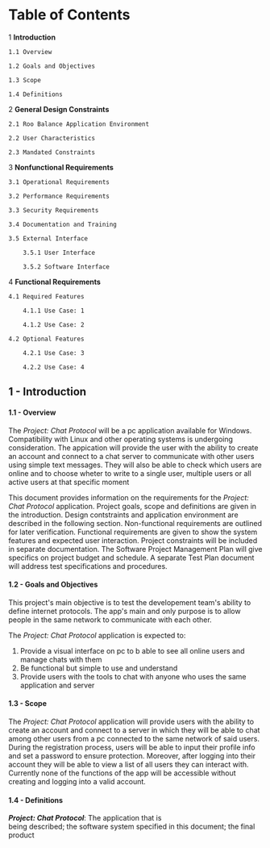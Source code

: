 # Table of Contents

1 **Introduction**

	1.1 Overview

	1.2 Goals and Objectives

	1.3 Scope

	1.4 Definitions

2 **General Design Constraints**

	2.1 Roo Balance Application Environment  
  
	2.2 User Characteristics  
  
	2.3 Mandated Constraints

3 **Nonfunctional Requirements**

	3.1 Operational Requirements

	3.2 Performance Requirements

	3.3 Security Requirements

	3.4 Documentation and Training
  
	3.5 External Interface

		3.5.1 User Interface

		3.5.2 Software Interface

4 **Functional Requirements**

	4.1 Required Features

		4.1.1 Use Case: 1

		4.1.2 Use Case: 2

	4.2 Optional Features

		4.2.1 Use Case: 3

		4.2.2 Use Case: 4  


## 1 - Introduction

#### 1.1 - Overview
The _Project: Chat Protocol_ will be a pc application available for Windows. Compatibility with Linux and other operating systems is undergoing consideration. 
The appication will provide the user with the ability to create an account and connect to a chat server to communicate with other users using simple text messages. They will also be able to check which users are online and to choose wheter to write to a single user, multiple users or all active users at that specific moment   

This document provides information on the requirements for the _Project: Chat Protocol_ application.
Project goals, scope and definitions are given in the introduction. Design contstraints and application environment are described in the following section.  Non-functional requirements are outlined for later verification.  Functional requirements are given to show the system features and expected user interaction.
Project constraints will be included in separate documentation.  The Software Project Management Plan will give specifics on project budget and schedule.  A separate Test Plan document will address test specifications and procedures.

#### 1.2 - Goals and Objectives 
This project's main objective is to test the developement team's ability to define internet protocols. The app's main and only purpose is to allow people in the same network to communicate with each other.

The _Project: Chat Protocol_ application is expected to:
1. Provide a visual interface on pc to b able to see all online users and manage chats with them
2. Be functional but simple to use and understand
3. Provide users with the tools to chat with anyone who uses the same application and server

#### 1.3 - Scope
The _Project: Chat Protocol_ application will provide users with the ability to create an account and connect to a server in which they will be able to chat among other users from a pc connected to the same network of said users. During the registration process, users will be able to input their profile info and set a password to ensure protection. Moreover, after logging into their account they will be able to view a list of all users they can interact with. Currently none of the functions of the app will be accessible without creating and logging into a valid account.

#### 1.4 - Definitions
_**Project: Chat Protocol**_: The application that is 				    
being described; the software system specified 		in this document; the final product 
